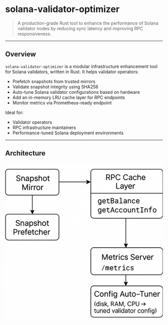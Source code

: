 # solana-validator-optimizer

> A production-grade Rust tool to enhance the performance of Solana validator nodes by reducing sync latency and improving RPC responsiveness.

---

##  Overview

`solana-validator-optimizer` is a modular infrastructure enhancement tool for Solana validators, written in Rust. It helps validator operators:

- Prefetch snapshots from trusted mirrors
- Validate snapshot integrity using SHA256
- Auto-tune Solana validator configurations based on hardware
- Add an in-memory LRU cache layer for RPC endpoints
- Monitor metrics via Prometheus-ready endpoint

Ideal for:
- Validator operators
- RPC infrastructure maintainers
- Performance-tuned Solana deployment environments

---

##  Architecture

![Architecture Overview](docs/architecture.png)

